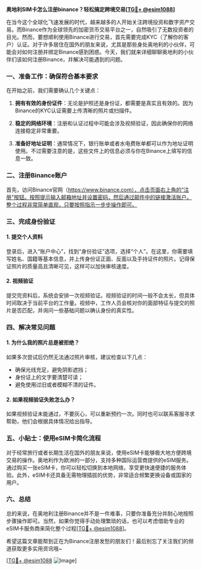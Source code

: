 **奥地利SIM卡怎么注册binance？轻松搞定跨境交易[[TG💪+ @esim1088](https://t.me/s/esim1088)]**

在当今这个全球化飞速发展的时代，越来越多的人开始关注跨境投资和数字资产交易。而Binance作为全球领先的加密货币交易平台之一，自然吸引了无数投资者的目光。然而，要想顺利使用Binance进行交易，首先需要完成KYC（了解你的客户）认证。对于许多居住在国外的朋友来说，尤其是那些身处奥地利的小伙伴，可能会对如何注册并绑定Binance感到困惑。今天，我们就来详细聊聊奥地利的小伙伴们该如何注册Binance，并解决可能遇到的问题。

### 一、准备工作：确保符合基本要求

在开始之前，我们需要确认几个关键点：

1. **拥有有效的身份证件**：无论是护照还是身份证，都需要是真实且有效的。因为Binance的KYC认证需要上传清晰的照片或扫描件。
   
2. **稳定的网络环境**：注册和认证过程中可能会涉及视频验证，因此确保你的网络连接稳定非常重要。

3. **准备好地址证明**：通常情况下，银行账单或者水电费账单都可以作为地址证明使用。不过需要注意的是，这些文件上的信息必须与你在Binance上填写的信息一致。

### 二、注册Binance账户

首先，访问Binance官网（https://www.binance.com），点击页面右上角的“注册”按钮。按照提示输入邮箱地址并设置密码，然后通过邮件中的链接激活账户。整个过程非常简单直观，只要按照指示一步步操作即可。

### 三、完成身份验证

#### 1. 提交个人资料
登录后，进入“账户中心”，找到“身份验证”选项，选择“个人”。在这里，你需要填写姓名、国籍等基本信息，并上传身份证正面、反面以及手持证件的照片。记得保证照片的质量高且清晰可见，这样可以加快审核速度。

#### 2. 视频验证
提交完资料后，系统会安排一次视频验证。视频验证的时间一般不会太长，但具体时间取决于当前平台的工作量。视频中，工作人员会核对你的面部特征与提交的照片是否匹配，并询问一些基础问题以确认身份的真实性。

### 四、解决常见问题

#### 1. 为什么我的照片总是被拒绝？
如果多次尝试后仍然无法通过照片审核，建议检查以下几点：
- 确保光线充足，避免阴影遮挡；
- 身份证上的文字要清楚可读；
- 避免使用过旧或者模糊不清的证件。

#### 2. 如果视频验证失败怎么办？
如果视频验证未能通过，不要灰心，可以重新预约一次。同时也可以联系客服寻求帮助，他们会根据具体情况给出指导。

### 五、小贴士：使用eSIM卡简化流程

对于经常旅行或者长期生活在国外的朋友来说，使用eSIM卡能够极大地方便跨境交易的操作。奥地利作为欧洲的一部分，支持多种国际运营商提供的eSIM服务。通过购买一张eSIM卡，你可以轻松切换到本地网络，享受更快速便捷的服务体验。此外，eSIM卡还具备无需物理插拔的优势，非常适合频繁更换设备或国家的用户。

### 六、总结

总的来说，在奥地利注册Binance并不是一件难事，只要你准备充分并耐心地按照步骤操作即可。当然，如果你觉得手动处理繁琐的话，也可以考虑借助专业的eSIM卡服务商来简化整个过程[[TG💪+ @esim1088](https://t.me/s/esim1088)]。

希望这篇文章能帮到正在为Binance注册发愁的朋友们！最后别忘了关注我们的频道获取更多实用资讯哦~

[[TG💪+ @esim1088](https://t.me/s/esim1088) ![Image](https://i.postimg.cc/4NQfJmqS/Snipaste-2025-05-13-00-14-12.png)]